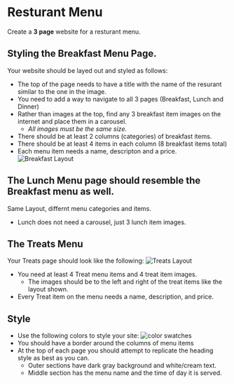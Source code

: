 # Resturant Menu

Create a **3 page** website for a resturant menu.

## Styling the Breakfast Menu Page. 
Your website should be layed out and styled as follows:
* The top of the page needs to have a title with the name of the resurant similar to the one in the image.
* You need to add a way to navigate to all 3 pages (Breakfast, Lunch and Dinner)
* Rather than images at the top, find any 3 breakfast item images on the internet and place them in a carousel. 
    * *All images must be the same size.*
* There should be at least 2 columns (categories) of breakfast items.
* There should be at least 4 items in each column (8 breakfast items total)
* Each menu item needs a name, descripton and a price.
![Breakfast Layout](assets/Breakfast-Page-1.png)



## The Lunch Menu page should resemble the Breakfast menu as well.

Same Layout, differnt menu categories and items.
* Lunch does not need a carousel, just 3 lunch item images.

## The Treats Menu
Your Treats page should look like the following:
![Treats Layout](assets/Dessert-.png)

* You need at least 4 Treat menu items and 4 treat item images.
    * The images should be to the left and right of the treat items like the layout shown.
* Every Treat item on the menu needs a name, description, and price.

## Style

* Use the following colors to style your site: ![color swatches](assets/colors.png)
* You should have a border around the columns of menu items
* At the top of each page you should attempt to replicate the heading style as best as you can.
    * Outer sections have dark gray background and white/cream text.
    * Middle section has the menu name and the time of day it is served. 


